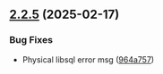 ## [2.2.5](https://github.com/arpanrec/crustpass/compare/2.2.4...2.2.5) (2025-02-17)


### Bug Fixes

* Physical libsql error msg ([964a757](https://github.com/arpanrec/crustpass/commit/964a75749484c9b3edadc355040d98ce9c414690))

